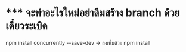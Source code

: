 #  *** จะทำอะไรใหม่อย่าลืมสร้าง branch ด้วยเดี๋ยวระเบิด

npm install concurrently --save-dev -> ลงเพิ่มด้วย
npm install 
